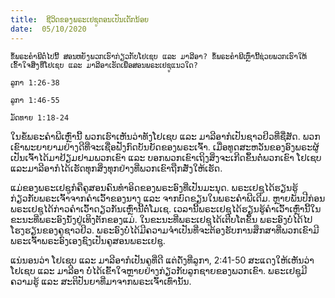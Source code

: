 ```yaml
---
title:  ຊີວິດຂອງພຣະເຢຊູຕອນເປັນເດັກນ້ອຍ
date:  05/10/2020
---
```


`ຂໍ້ພຣະຄຳພີຕໍ່ໄປນີ້ ສອນຫຍັງພວກເຮົາກ່ຽວກັບໂຢເຊບ ແລະ ມາລີອາ? ຂໍ້ພຣະຄຳພີເຫຼົ່ານີ້ຊ່ວຍພວກເຮົາໃຫ້ເຂົ້າໃຈສິ່ງທີ່ໂຢເຊບ ແລະ ມາລີອາເຮັດເພື່ອສອນພຣະເຢຊູແນວໃດ?`

`ລູກາ 1:26-38`

`ລູກາ 1:46-55`

`ມັດທາຍ 1:18-24`

ໃນຂໍ້ພຣະຄຳພີເຫຼົ່ານີ້ ພວກເຮົາເຫັນວ່າທັງໂຢເຊບ ແລະ ມາລີອາກໍເປັນຊາວຢິວທີ່ຊື່ສັດ. ພວກເຂົາພະຍາຍາມຢ່າງດີທີ່ຈະເຊື່ອຟັງກົດບັນຍັດຂອງພຣະເຈົ້າ. ເມື່ອທູດສະຫວັນຂອງອົງພຣະຜູ້ເປັນເຈົ້າໄດ້ມາຢ້ຽມຢາມພວກເຂົາ ແລະ ບອກພວກເຂົາເຖິງສິ່ງຈະເກີດຂຶ້ນຕໍ່ພວກເຂົາ ໂຢເຊບແລະມາລີອາກໍໄດ້ເຮັດທຸກສິ່ງທຸກຢ່າງທີ່ພວກເຂົາຖືກສັ່ງໃຫ້ເຮັດ.

ແມ່ຂອງພຣະເຢຊູກໍຄືຄູສອນຄົນທຳອິດຂອງພຣະອົງທີ່ເປັນມະນຸດ. ພຣະເຢຊູໄດ້ຮຽນຮູ້ກ່ຽວກັບພຣະເຈົ້າຈາກຄຳເວົ້າຂອງນາງ ແລະ ຈາກບົດຂຽນໃນພຣະຄຳພີເດີມ. ຫຼາຍພັນປີກ່ອນ ພຣະເຢຊູໄດ້ກ່າວຄຳເວົ້າດຽວກັນເຫຼົ່ານີ້ຕໍ່ໂມເຊ. ເວລານີ້ພຣະເຢຊູໄດ້ຮຽນຮູ້ຄຳເວົ້າເຫຼົ່ານີ້ໃນຂະນະທີ່ພຣະອົງນັ່ງຢູ່ເທິງຕັກຂອງແມ່. ໃນຂະນະທີ່ພຣະເຢຊູໄດ້ເຕີບໂຕຂຶ້ນ ພຣະອົງບໍ່ໄດ້ໄປໂຮງຮຽນຂອງຄູຊາວຢິວ. ພຣະອົງບໍ່ໄດ້ມີຄວາມຈຳເປັນທີ່ຈະຕ້ອງຮັບການສຶກສາທີ່ພວກເຂົາມີ ພຣະເຈົ້າພຣະອົງເອງຊົງເປັນຄູສອນພຣະເຢຊູ.

ແນ່ນອນວ່າ ໂຢເຊບ ແລະ ມາລີອາກໍເປັນຄູທີ່ດີ ແຕ່ດັ່ງທີ່ລູກາ, 2:41-50 ສະແດງໃຫ້ເຫັນວ່າ ໂຢເຊບ ແລະ ມາລີອາ ບໍ່ໄດ້ເຂົ້າໃຈຫຼາຍຢ່າງກ່ຽວກັບລູກຊາຍຂອງພວກເຂົາ. ພຣະເຢຊູມີຄວາມຮູ້ ແລະ ສະຕິປັນຍາທີ່ມາຈາກພຣະເຈົ້າເທົ່ານັ້ນ.